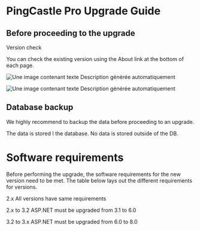 # PingCastle Pro Upgrade Guide

## Before proceeding to the upgrade

Version check

You can check the existing version using the About link at the bottom of
each page.

![Une image contenant texte Description générée automatiquement](/img/product_docs/pingcastle/proupgrade/image2.png)

![Une image contenant texte Description générée automatiquement](/img/product_docs/pingcastle/proupgrade/image3.png)

## Database backup

We highly recommend to backup the data before proceeding to an upgrade.

The data is stored I the database. No data is stored outside of the DB.

# Software requirements

Before performing the upgrade, the software requirements for the new
version need to be met. The table below lays out the different
requirements for versions.

2.x All versions have same requirements

2.x to 3.2 ASP.NET must be upgraded from 3.1
to 6.0

3.2 to 3.x ASP.NET must be upgraded from 6.0
to 8.0
